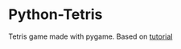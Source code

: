 # Python-Tetris

Tetris game made with pygame.
Based on [tutorial](https://techwithtim.net/tutorials/game-development-with-python/tetris-pygame/tutorial-1/)
